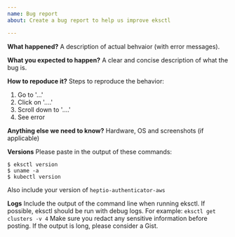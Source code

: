 ```yaml
---
name: Bug report
about: Create a bug report to help us improve eksctl

---
```


**What happened?**
A description of actual behvaior (with error messages).

**What you expected to happen?**
A clear and concise description of what the bug is.

**How to repoduce it?**
Steps to reproduce the behavior:
1. Go to '...'
2. Click on '....'
3. Scroll down to '....'
4. See error

**Anything else we need to know?**
Hardware, OS and screenshots (if applicable)

**Versions**
Please paste in the output of these commands:
```
$ eksctl version
$ uname -a
$ kubectl version
```
Also include your version of `heptio-authenticator-aws`

**Logs**
Include the output of the command line when running eksctl. If possible, eksctl should be run with debug logs. For example:
`eksctl get clusters -v 4`
Make sure you redact any sensitive information before posting.
If the output is long, please consider a Gist.
